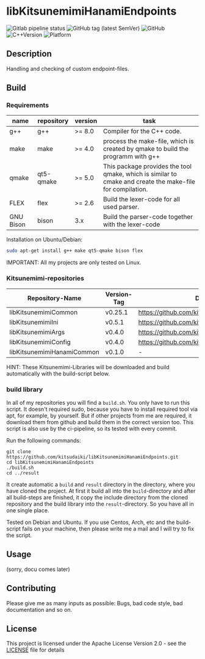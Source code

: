 # libKitsunemimiHanamiEndpoints

![Gitlab pipeline status](https://img.shields.io/gitlab/pipeline/kitsudaiki/libKitsunemimiHanamiEndpoints?label=build%20and%20test&style=flat-square)
![GitHub tag (latest SemVer)](https://img.shields.io/github/v/tag/kitsudaiki/libKitsunemimiHanamiEndpoints?label=version&style=flat-square)
![GitHub](https://img.shields.io/github/license/kitsudaiki/libKitsunemimiHanamiEndpoints?style=flat-square)
![C++Version](https://img.shields.io/badge/c%2B%2B-17-blue?style=flat-square)
![Platform](https://img.shields.io/badge/platform-Linux--x64-lightgrey?style=flat-square)

## Description

Handling and checking of custom endpoint-files.

## Build

### Requirements

name | repository | version | task
--- | --- | --- | ---
g++ | g++ | >= 8.0 | Compiler for the C++ code.
make | make | >= 4.0 | process the make-file, which is created by qmake to build the programm with g++
qmake | qt5-qmake | >= 5.0 | This package provides the tool qmake, which is similar to cmake and create the make-file for compilation.
FLEX | flex | >= 2.6 | Build the lexer-code for all used parser.
GNU Bison | bison | 3.x | Build the parser-code together with the lexer-code

Installation on Ubuntu/Debian:

```bash
sudo apt-get install g++ make qt5-qmake bison flex
```

IMPORTANT: All my projects are only tested on Linux.

### Kitsunemimi-repositories

Repository-Name | Version-Tag | Download-Path
--- | --- | ---
libKitsunemimiCommon | v0.25.1 | https://github.com/kitsudaiki/libKitsunemimiCommon.git
libKitsunemimiIni | v0.5.1 | https://github.com/kitsudaiki/libKitsunemimiIni.git
libKitsunemimiArgs | v0.4.0 | https://github.com/kitsudaiki/libKitsunemimiArgs.git
libKitsunemimiConfig | v0.4.0 | https://github.com/kitsudaiki/libKitsunemimiConfig.git
libKitsunemimiHanamiCommon | v0.1.0 | -

HINT: These Kitsunemimi-Libraries will be downloaded and build automatically with the build-script below.

### build library

In all of my repositories you will find a `build.sh`. You only have to run this script. It doesn't required sudo, because you have to install required tool via apt, for example, by yourself. But if other projects from me are required, it download them from github and build them in the correct version too. This script is also use by the ci-pipeline, so its tested with every commit.


Run the following commands:

```
git clone https://github.com/kitsudaiki/libKitsunemimiHanamiEndpoints.git
cd libKitsunemimiHanamiEndpoints
./build.sh
cd ../result
```

It create automatic a `build` and `result` directory in the directory, where you have cloned the project. At first it build all into the `build`-directory and after all build-steps are finished, it copy the include directory from the cloned repository and the build library into the `result`-directory. So you have all in one single place.

Tested on Debian and Ubuntu. If you use Centos, Arch, etc and the build-script fails on your machine, then please write me a mail and I will try to fix the script.

## Usage

(sorry, docu comes later)


## Contributing

Please give me as many inputs as possible: Bugs, bad code style, bad documentation and so on.

## License

This project is licensed under the Apache License Version 2.0 - see the [LICENSE](LICENSE) file for details
